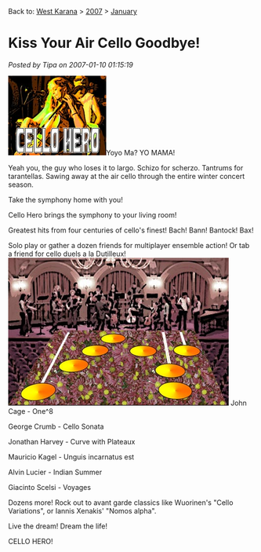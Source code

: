 Back to: [West Karana](/posts/westkarana.md) > [2007](/posts/2007/westkarana.md) > [January](./westkarana.md)
# Kiss Your Air Cello Goodbye!

*Posted by Tipa on 2007-01-10 01:15:19*

![celloherosmall.jpg](../../../uploads/2007/01/celloherosmall.jpg)Yoyo Ma? YO MAMA!

Yeah you, the guy who loses it to largo. Schizo for scherzo. Tantrums for tarantellas. Sawing away at the air cello through the entire winter concert season.

Take the symphony home with you!

Cello Hero brings the symphony to your living room!



Greatest hits from four centuries of cello's finest! Bach! Bann! Bantock! Bax!

Solo play or gather a dozen friends for multiplayer ensemble action! Or tab a friend for cello duels a la Dutilleux!
![celloheroscore.jpg](../../../uploads/2007/01/celloheroscore.jpg)
John Cage - One^8


George Crumb - Cello Sonata


Jonathan Harvey - Curve with Plateaux


Mauricio Kagel - Unguis incarnatus est


Alvin Lucier - Indian Summer


Giacinto Scelsi - Voyages


Dozens more! Rock out to avant garde classics like Wuorinen's "Cello Variations", or Iannis Xenakis' "Nomos alpha".

Live the dream! Dream the life!

CELLO HERO!
